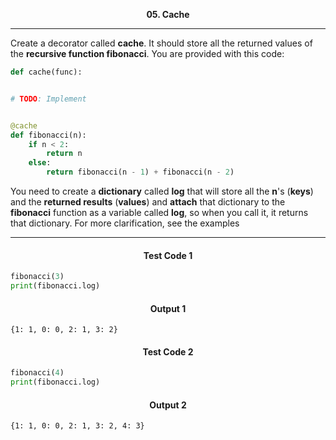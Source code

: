 <p align="center">
<strong>
05. Cache
</strong>
</p>

________________________________________________________

<p align="left">

Create a decorator called **cache**. It should store all the returned values of the **recursive function fibonacci**. You are provided with this code:
```Python
def cache(func):


# TODO: Implement


@cache
def fibonacci(n):
    if n < 2:
        return n
    else:
        return fibonacci(n - 1) + fibonacci(n - 2)
```

You need to create a **dictionary** called **log** that will store all the **n**'s (**keys**) and the **returned results** (**values**) and **attach** that dictionary to the **fibonacci** function as a variable called **log**, so when you call it, it returns that dictionary. For more clarification, see the examples
</p>

_____________________________________________________________

<h4 align="center">Test Code 1</h4>

```Python
fibonacci(3)
print(fibonacci.log)
```

<h4 align="center">Output 1</h4>

```
{1: 1, 0: 0, 2: 1, 3: 2}
```
<h4 align="center">Test Code 2</h4>

```Python
fibonacci(4)
print(fibonacci.log)
```

<h4 align="center">Output 2</h4>

```
{1: 1, 0: 0, 2: 1, 3: 2, 4: 3}
```
